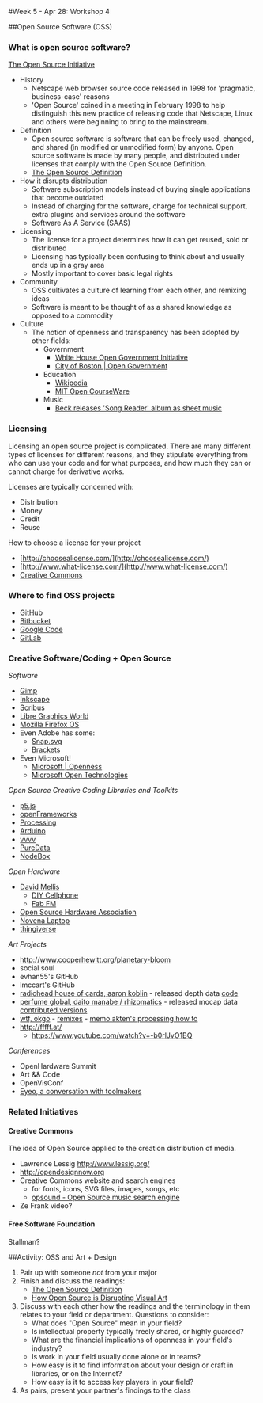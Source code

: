 #Week 5 - Apr 28: Workshop 4

##Open Source Software (OSS)

### What is open source software?

[The Open Source Initiative](http://opensource.org/)

* History
    * Netscape web browser source code released in 1998 for 'pragmatic, business-case' reasons
    * 'Open Source' coined in a meeting in February 1998 to help distinguish this new practice of releasing code that Netscape, Linux and others were beginning to bring to the mainstream.
* Definition
    * Open source software is software that can be freely used, changed, and shared (in modified or unmodified form) by anyone. Open source software is made by many people, and distributed under licenses that comply with the Open Source Definition.
    * [The Open Source Definition](http://opensource.org/osd)
* How it disrupts distribution
    * Software subscription models instead of buying single applications that become outdated
    * Instead of charging for the software, charge for technical support, extra plugins and services around the software
    * Software As A Service (SAAS)
* Licensing
    * The license for a project determines how it can get reused, sold or distributed
    * Licensing has typically been confusing to think about and usually ends up in a gray area
    * Mostly important to cover basic legal rights
* Community
    * OSS cultivates a culture of learning from each other, and remixing ideas
    * Software is meant to be thought of as a shared knowledge as opposed to a commodity
* Culture
    * The notion of openness and transparency has been adopted by other fields:
        * Government
            * [White House Open Government Initiative](http://www.whitehouse.gov/open)
            * [City of Boston | Open Government](http://www.cityofboston.gov/open/)
        * Education
            * [Wikipedia](http://www.wikipedia.org)
            * [MIT Open CourseWare](http://ocw.mit.edu/index.htm)
        * Music
            * [Beck releases 'Song Reader' album as sheet music](http://www.npr.org/2012/12/29/168263920/beck-explains-song-reader-an-album-fans-perform-themselves)


### Licensing

Licensing an open source project is complicated.  There are many different types of licenses for different reasons, and they stipulate everything from who can use your code and for what purposes, and how much they can or cannot charge for derivative works.  

Licenses are typically concerned with:
  - Distribution
  - Money
  - Credit
  - Reuse

How to choose a license for your project
  - [http://choosealicense.com/](http://choosealicense.com/)
  - [http://www.what-license.com/](http://www.what-license.com/)
  - [Creative Commons](http://creativecommons.org/)

### Where to find OSS projects

* [GitHub](http://www.github.com)
* [Bitbucket](http://www.bitbucket.com)
* [Google Code](https://code.google.com/)
* [GitLab](https://www.gitlab.com/)

### Creative Software/Coding + Open Source

*Software*
* [Gimp](http://www.gimp.org/)
* [Inkscape](http://www.inkscape.org/en/)
* [Scribus](http://www.scribus.net/canvas/Scribus)
* [Libre Graphics World](http://libregraphicsworld.org/)
* [Mozilla Firefox OS](http://www.mozilla.org/en-US/firefox/os/)
* Even Adobe has some:
    * [Snap.svg](http://snapsvg.io/)
    * [Brackets](http://brackets.io/)
* Even Microsoft!
    * [Microsoft | Openness](http://www.microsoft.com/en-us/openness/default.aspx#home)
    * [Microsoft Open Technologies](http://msopentech.com/projects)

*Open Source Creative Coding Libraries and Toolkits*
* [p5.js](http://p5js.org/)
* [openFrameworks](http://www.openframeworks.cc)
* [Processing](http://www.processing.org)
* [Arduino](http://www.arduino.cc)
* [vvvv](http://vvvv.org/)
* [PureData](http://puredata.info/)
* [NodeBox](http://nodebox.net/)

*Open Hardware*
* [David Mellis](http://web.media.mit.edu/~mellis/)
    * [DIY Cellphone](http://web.media.mit.edu/~mellis/cellphone/)
    * [Fab FM](http://web.media.mit.edu/~mellis/fabfm/)
* [Open Source Hardware Association](http://www.oshwa.org/)
* [Novena Laptop](http://www.crowdsupply.com/kosagi/novena-open-laptop)
* [thingiverse](thingiverse.com)

*Art Projects*
* http://www.cooperhewitt.org/planetary-bloom  
* social soul
* evhan55's GitHub  
* lmccart's GitHub
* [radiohead house of cards, aaron koblin](http://www.aaronkoblin.com/work/rh/) - released depth data [code](https://code.google.com/p/radiohead/)
* [perfume global, daito manabe / rhizomatics](http://perfume-global.com/) - released mocap data [contributed versions](http://perfume-global.com/project.html)
* [wtf, okgo](http://okgo.net/2010/01/20/wtf-video-remix-project/) - [remixes](https://www.youtube.com/results?search_query=okgo+wtf+remix) - [memo akten's processing how to](http://www.memo.tv/okgo-wtf-effect/)
* http://fffff.at/  
    * https://www.youtube.com/watch?v=-b0rlJvO1BQ

*Conferences*
* OpenHardware Summit
* Art && Code
* OpenVisConf
* [Eyeo, a conversation with toolmakers](https://vimeo.com/70833521)

### Related Initiatives

#### Creative Commons

The idea of Open Source applied to the creation distribution of media.

* Lawrence Lessig http://www.lessig.org/
* http://opendesignnow.org
* Creative Commons website and search engines
    * for fonts, icons, SVG files, images, songs, etc
    * [opsound - Open Source music search engine](http://opsound.org/)
* Ze Frank video?  

#### Free Software Foundation

Stallman?  

##Activity: OSS and Art + Design
1. Pair up with someone *not* from your major
2. Finish and discuss the readings:
    * [The Open Source Definition](http://opensource.org/osd)
    * [How Open Source is Disrupting Visual Art](http://thecreatorsproject.vice.com/blog/how-open-source-is-disrupting-visual-art)
3. Discuss with each other how the readings and the terminology in them relates to your field or department.  Questions to consider:
    * What does "Open Source" mean in your field?
    * Is intellectual property typically freely shared, or highly guarded?
    * What are the financial implications of openness in your field's industry?
    * Is work in your field usually done alone or in teams?
    * How easy is it to find information about your design or craft in libraries, or on the Internet?
    * How easy is it to access key players in your field?
4. As pairs, present your partner's findings to the class

